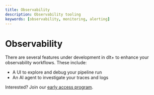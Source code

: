 ```yaml
---
title: Observability
description: Observability tooling
keywords: [observability, monitoring, alerting]
---
```


# Observability

There are several features under development in dlt+ to enhance your observability workflows. These include:
* A UI to explore and debug your pipeline run
* An AI agent to investigate your traces and logs

Interested? Join our [early access program](https://info.dlthub.com/waiting-list).